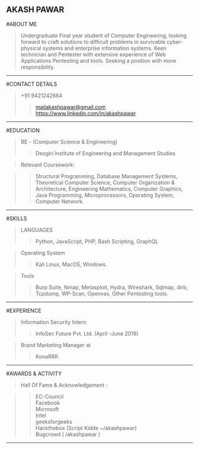 AKASH PAWAR
------------------------------------------------------------------------------------------
#ABOUT ME

 > Undergraduate Final year student of Computer Engineering, looking forward to craft solutions to difficult problems in survivable cyber-physical systems and enterprise information systems. 
Keen technician and Pentester with extensive experience of Web Applications Pentesting and tools. Seeking a position with more responsibility.

------------------------------------------------------------------------------------------
#CONTACT DETAILS

 > +91 9421242664
 >> mailakashpawar@gmail.com \
 >> https://www.linkedin.com/in/akashpawar 

------------------------------------------------------------------------------------------
#EDUCATION

 > BE - (Computer Science & Engineering)
 >> Deogiri Institute of Engineering and Management Studies

 > Relevant Coursework: 
 
 >>Structural Programming, Database Management Systems, Theoretical Computer Science, Computer Organization & Architecture, Engineering Mathematics, Computer Graphics, Java Programming, Microprocessors, Operating System, Computer Network.

------------------------------------------------------------------------------------------

#SKILLS

> LANGUAGES
>> Python, JavaScript, PHP, Bash Scripting, GraphQL

> Operating System
>> Kali Linux, MacOS, Windows.

> Tools
>> Burp Suite, Nmap, Metasploit, Hydra, Wireshark, Sqlmap, dirb, Tcpdump, WP-Scan, Openvas, Other Pentesting tools.

------------------------------------------------------------------------------------------
#EXPERIENCE 

> Information Security Intern 
>> InfoSec Future Pvt. Ltd. (April -June 2018)

> Brand Marketing Manager at
>> KonaRRK

------------------------------------------------------------------------------------------
#AWARDS & ACTIVITY 

> Hall Of Fame & Acknowledgement :

>> EC-Council\
>> Facebook\
>> Microsoft\
>> Intel\
>> geeksforgeeks\
>> Hackthebox (Script Kidde ~/akashpawar) \
>> Bugcrowd ( /akashpawar ) 


------------------------------------------------------------------------------------------
